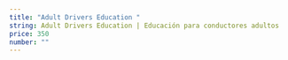 ```yaml
---
title: "Adult Drivers Education "
string: Adult Drivers Education | Educación para conductores adultos
price: 350
number: ""
---
```

